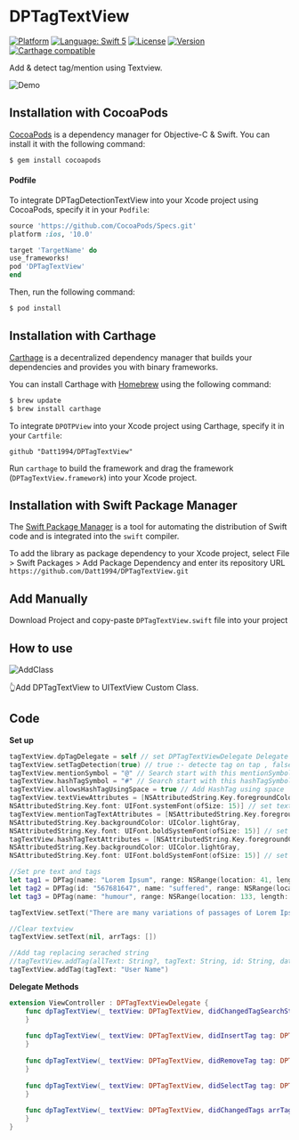 # DPTagTextView
[![Platform](https://img.shields.io/cocoapods/p/DPTagTextView.svg?style=flat)](http://cocoapods.org/pods/DPTagTextView)
[![Language: Swift 5](https://img.shields.io/badge/language-swift5-f48041.svg?style=flat)](https://developer.apple.com/swift)
[![License](https://img.shields.io/cocoapods/l/DPOTPView.svg?style=flat)](https://github.com/Datt1994/DPTagTextView/blob/master/LICENSE)
[![Version](https://img.shields.io/cocoapods/v/DPTagTextView.svg?style=flat)](http://cocoapods.org/pods/DPTagTextView)
[![Carthage compatible](https://img.shields.io/badge/Carthage-compatible-4BC51D.svg?style=flat)](https://github.com/Carthage/Carthage)

Add & detect tag/mention using Textview.

<!--<img src="https://user-images.githubusercontent.com/19645535/109400852-14133300-7971-11eb-9301-6d8321fbf5b3.mp4" srcold="https://user-images.githubusercontent.com/19645535/109400040-5f771280-796c-11eb-86a4-6a5f12ee13c7.mp4" width="400" />-->

![Demo](https://user-images.githubusercontent.com/19645535/109461826-ba059100-7a88-11eb-94db-a5f6b9a746b5.gif)


## Installation with CocoaPods

[CocoaPods](http://cocoapods.org) is a dependency manager for Objective-C & Swift. You can install it with the following command:

```bash
$ gem install cocoapods
```
#### Podfile

To integrate DPTagDetectionTextView into your Xcode project using CocoaPods, specify it in your `Podfile`:

```ruby
source 'https://github.com/CocoaPods/Specs.git'
platform :ios, '10.0'

target 'TargetName' do
use_frameworks!
pod 'DPTagTextView'
end
```

Then, run the following command:

```bash
$ pod install
```

## Installation with Carthage

[Carthage](https://github.com/Carthage/Carthage) is a decentralized dependency manager that builds your dependencies and provides you with binary frameworks.

You can install Carthage with [Homebrew](http://brew.sh/) using the following command:

```bash
$ brew update
$ brew install carthage
```

To integrate `DPOTPView` into your Xcode project using Carthage, specify it in your `Cartfile`:

```ogdl
github "Datt1994/DPTagTextView"
```

Run `carthage` to build the framework and drag the framework (`DPTagTextView.framework`) into your Xcode project.

## Installation with Swift Package Manager

The [Swift Package Manager](https://swift.org/package-manager/) is a tool for automating the distribution of Swift code and is integrated into the `swift` compiler.

To add the library as package dependency to your Xcode project, select File > Swift Packages > Add Package Dependency and enter its repository URL `https://github.com/Datt1994/DPTagTextView.git`


## Add Manually 
  
  Download Project and copy-paste `DPTagTextView.swift` file into your project 


## How to use
![AddClass](https://user-images.githubusercontent.com/19645535/42803028-4d108e06-89c2-11e8-9b4a-8cbd92db385d.png)

👆Add DPTagTextView to UITextView Custom Class.


## Code

**Set up**
```swift
tagTextView.dpTagDelegate = self // set DPTagTextViewDelegate Delegate 
tagTextView.setTagDetection(true) // true :- detecte tag on tap , false :- Search Tags using mentionSymbol & hashTagSymbol.
tagTextView.mentionSymbol = "@" // Search start with this mentionSymbol.
tagTextView.hashTagSymbol = "#" // Search start with this hashTagSymbol for hashtagging.
tagTextView.allowsHashTagUsingSpace = true // Add HashTag using space
tagTextView.textViewAttributes = [NSAttributedString.Key.foregroundColor: UIColor.black,
NSAttributedString.Key.font: UIFont.systemFont(ofSize: 15)] // set textview defult text Attributes
tagTextView.mentionTagTextAttributes = [NSAttributedString.Key.foregroundColor: UIColor.blue,
NSAttributedString.Key.backgroundColor: UIColor.lightGray,
NSAttributedString.Key.font: UIFont.boldSystemFont(ofSize: 15)] // set textview mentionTag text Attributes
tagTextView.hashTagTextAttributes = [NSAttributedString.Key.foregroundColor: UIColor.red,
NSAttributedString.Key.backgroundColor: UIColor.lightGray,
NSAttributedString.Key.font: UIFont.boldSystemFont(ofSize: 15)] // set textview hashTag text Attributes

//Set pre text and tags 
let tag1 = DPTag(name: "Lorem Ipsum", range: NSRange(location: 41, length: 11))
let tag2 = DPTag(id: "567681647", name: "suffered", range: NSRange(location: 86, length: 9), data: ["withHashTag" : "#suffered"], isHashTag: true,customTextAttributes: [NSAttributedString.Key.foregroundColor: UIColor.green,NSAttributedString.Key.backgroundColor: UIColor.black, NSAttributedString.Key.font: UIFont.boldSystemFont(ofSize: 15)])
let tag3 = DPTag(name: "humour", range: NSRange(location: 133, length: 7), isHashTag: true)

tagTextView.setText("There are many variations of passages of Lorem Ipsum available, but the majority have #suffered alteration in some form, by injected #humour, or randomised words which don't look even slightly believable.", arrTags: [tag1, tag2, tag3])

//Clear textview 
tagTextView.setText(nil, arrTags: [])

//Add tag replacing serached string
//tagTextView.addTag(allText: String?, tagText: String, id: String, data: [String : Any], customTextAttributes: [NSAttributedString.Key : Any], isAppendSpace: Bool)
tagTextView.addTag(tagText: "User Name")
```

**Delegate Methods**
```swift
extension ViewController : DPTagTextViewDelegate {
    func dpTagTextView(_ textView: DPTagTextView, didChangedTagSearchString strSearch: String, isHashTag: Bool) {
    }
    
    func dpTagTextView(_ textView: DPTagTextView, didInsertTag tag: DPTag) {
    }
    
    func dpTagTextView(_ textView: DPTagTextView, didRemoveTag tag: DPTag) {
    }
    
    func dpTagTextView(_ textView: DPTagTextView, didSelectTag tag: DPTag) {
    }
    
    func dpTagTextView(_ textView: DPTagTextView, didChangedTags arrTags: [DPTag]) {
    }
}
```
